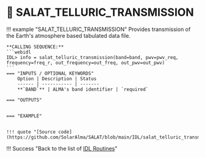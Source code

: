 # :low_brightness: SALAT_TELLURIC_TRANSMISSION

!!! example "SALAT_TELLURIC_TRANSMISSION"
	Provides transmission of the Earth's atmosphere based tabulated data file.
	
	**CALLING SEQUENCE:**
	```webidl
	IDL> info = salat_telluric_transmission(band=band, pwv=pwv_req, frequency=freq_r, out_frequency=out_freq, out_pwv=out_pwv)
	```
	=== "INPUTS / OPTIONAL KEYWORDS"
		Option | Description | Status
		------ | ----------- | -------
		**`BAND`** | ALMA's band identifier | `required`
	
	=== "OUTPUTS"

		
	=== "EXAMPLE"

	
	!!! quote "[Source code](https://github.com/SolarAlma/SALAT/blob/main/IDL/salat_telluric_transmission.pro)"

!!! Success "Back to the list of [IDL Routines](../idl.md)" 